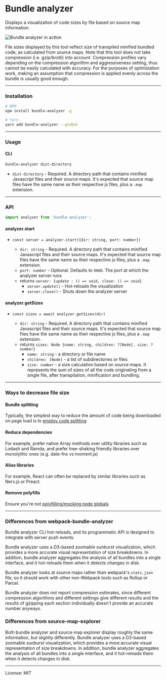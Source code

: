 # Bundle analyzer

Displays a visualization of code sizes by file based on source map information.

![Bundle analyzer in action](https://raw.githubusercontent.com/wiki/lhorie/bundle-analyzer/images/bundle-analyzer.gif)

File sizes displayed by this tool reflect size of transpiled minified bundled code, as calculated from source maps. Note that this tool does not take compression (i.e. gzip/brotli) into account. Compression profiles vary depending on the compression algorithm and aggressiveness setting, thus cannot be easily calculated with accuracy. For the purposes of optimization work, making an assumption that compression is applied evenly across the bundle is usually good enough.

---

### Installation

```sh
# NPM
npm install bundle-analyzer -g

# Yarn
yarn add bundle-analyzer --global
```

---

### Usage

#### CLI

```sh
bundle-analyzer dist-directory
```

* `dist-directory` - Required. A directory path that contains minified Javascript files and their source maps. It's expected that source map files have the same name as their respective js files, plus a `.map` extension.

---

### API

```js
import analyzer from 'bundle-analyzer';
```

#### analyzer.start

* `const server = analyzer.start({dir: string, port: number})`

  * `dir: string` - Required. A directory path that contains minified Javascript files and their source maps. It's expected that source map files have the same name as their respective js files, plus a `.map` extension.
  * `port: number` - Optional. Defaults to `9000`. The port at which the analyzer server runs
  * returns `server: {update : () => void, close: () => void}`
    * `server.update()` - Hot-reloads the visualization
    * `server.close()` - Shuts down the analyzer server

#### analyzer.getSizes

* `const sizes = await analyzer.getSizes(dir)`

  * `dir: string` - Required. A directory path that contains minified Javascript files and their source maps. It's expected that source map files have the same name as their respective js files, plus a `.map` extension.
  * returns `sizes: Node {name: string, children: ?[Node], size: ?number}`
    * `name: string` - a directory or file name
    * `children: [Node]` - a list of subdirectories or files
    * `size: number` - a size calculation based on source maps. It represents the sum of sizes of all the code originating from a single file, after transpilation, minification and bundling.

---

### Ways to decrease file size

#### Bundle splitting

Typically, the simplest way to reduce the amount of code being downloaded on page load is to [employ code splitting](https://webpack.js.org/guides/code-splitting/)

#### Reduce dependencies

For example, prefer native Array methods over utility libraries such as Lodash and Ramda, and prefer tree-shaking friendly libraries over monolythic ones (e.g. date-fns vs moment.js)

#### Alias libraries

For example, React can often be replaced by similar libraries such as Nerv.js or Preact.

#### Remove polyfills

Ensure you're not [polyfilling/mocking node globals](https://webpack.js.org/configuration/node/)

---

### Differences from webpack-bundle-analyzer

Bundle analyzer CLI hot-reloads, and its programmatic API is designed to integrate with server push events.

Bundle analyzer uses a D3-based zoomable sunburst visualization, which provides a more accurate visual representation of size breakdowns. In addition, bundle analyzer aggregates the analysis of all bundles into a single interface, and it hot-reloads them when it detects changes in disk.

Bundle analyzer looks at source maps rather than webpack's `stats.json` file, so it should work with other non-Webpack tools such as Rollup or Parcel.

Bundle analyzer does not report compression estimates, since different compression algorithms and different settings give different results and the results of gzipping each section individually doesn't provide an accurate number anyways.

### Differences from source-map-explorer

Both bundle analyzer and source map explorer display roughly the same information, but slightly differently. Bundle analyzer uses a D3-based zoomable sunburst visualization, which provides a more accurate visual representation of size breakdowns. In addition, bundle analyzer aggregates the analysis of all bundles into a single interface, and it hot-reloads them when it detects changes in disk.

---

License: MIT
